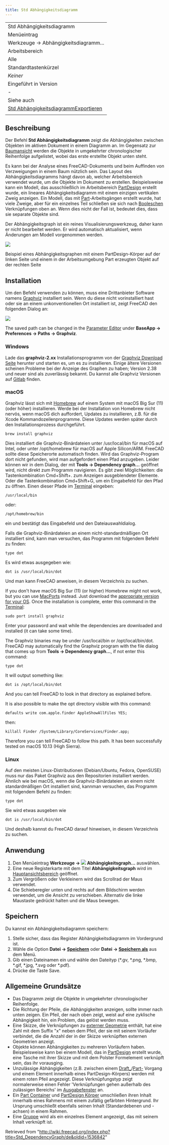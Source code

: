 ```yaml
---
title: Std Abhängigkeitsdiagramm
---
```


|                                                                                                      |
| ---------------------------------------------------------------------------------------------------- |
| Std Abhängigkeitsdiagramm                                                                            |
| Menüeintrag                                                                                          |
| Werkzeuge → Abhängigkeitsdiagramm...                                                                 |
| Arbeitsbereich                                                                                       |
| Alle                                                                                                 |
| Standardtastenkürzel                                                                                 |
| _Keiner_                                                                                             |
| Eingeführt in Version                                                                                |
| -                                                                                                    |
| Siehe auch                                                                                           |
| [Std AbhängigkeitsdiagrammExportieren](/Std_ExportDependencyGraph/de "Std ExportDependencyGraph/de") |
|                                                                                                      |

## Beschreibung

Der Befehl **Std Abhängigkeitsdiagramm** zeigt die Abhängigkeiten zwischen Objekten im aktiven Dokument in einem Diagramm an. Im Gegensatz zur [Baumansicht](/Tree_view/de "Tree view/de") werden die Objekte in umgekehrter chronologischer Reihenfolge aufgelistet, wobei das erste erstellte Objekt unten steht.

Es kann bei der Analyse eines FreeCAD-Dokuments und beim Auffinden von Verzweigungen in einem Baum nützlich sein. Das Layout des Abhängigkeitsdiagramms hängt davon ab, welcher Arbeitsbereich verwendet wurde, um die Objekte im Dokument zu erstellen. Beispielsweise kann ein Modell, das ausschließlich im Arbeitsbereich [PartDesign](/PartDesign_Workbench/de "PartDesign Workbench/de") erstellt wurde, ein lineares Abhängigkeitsdiagramm mit einem einzigen vertikalen Zweig anzeigen. Ein Modell, das mit [Part](/Part_Workbench/de "Part Workbench/de")-Arbeitsgängen erstellt wurde, hat viele Zweige, aber für ein einzelnes Teil schließen sie sich nach [Booleschen](/Part_Boolean/de "Part Boolean/de") Verknüpfungen oben an. Wenn dies nicht der Fall ist, bedeutet dies, dass sie separate Objekte sind.

Der Abhängigkeitsgraph ist ein reines Visualisierungswerkzeug, daher kann er nicht bearbeitet werden. Er wird automatisch aktualisiert, wenn Änderungen am Modell vorgenommen werden.

![](/images/Std_DependencyGraph_example.svg)

Beispiel eines Abhängigkeitsgraphen mit einem PartDesign-Körper auf der linken Seite und einem in der Arbeitsumgebung Part erzeugten Objekt auf der rechten Seite

## Installation

Um den Befehl verwenden zu können, muss eine Drittanbieter Software namens [Graphviz](https://graphviz.org/) installiert sein. Wenn du diese nicht vorinstalliert hast oder sie an einem unkonventionellen Ort installiert ist, zeigt FreeCAD den folgenden Dialog an:

![](/images/FreeCAD-0.17-missing-Graphviz-error-dialogue.png)

The saved path can be changed in the [Parameter Editor](/Std_DlgParameter "Std DlgParameter") under **BaseApp → Preferences → Paths → Graphviz**.

### Windows

Lade das **graphviz-2.xx** Installationsprogramm von der [Graphviz Download Seite](https://graphviz.org/download/#windows) herunter und starten es, um es zu installieren. Einige ältere Versionen scheinen Probleme bei der Anzeige des Graphen zu haben; Version 2.38 und neuer sind als zuverlässig bekannt. Du kannst alle Graphviz Versionen auf [Gitlab](https://gitlab.com/graphviz/graphviz/-/releases) finden.

### macOS

Graphviz lässt sich mit [Homebrew](https://brew.sh/) auf einem System mit macOS Big Sur (11) (oder höher) installieren.
Werde bei der Installation von Homebrew nicht nervös, wenn macOS dich auffordert, Updates zu installieren, z.B. für die Xcode Kommandozeilenprogramme. Diese Updates werden später durch den Installationsprozess durchgeführt.

```
brew install graphviz

```

Dies installiert die Graphviz-Binärdateien unter /usr/local/bin für macOS auf Intel, oder unter /opt/homebrew für macOS auf Apple Silicon/ARM. FreeCAD sollte diese Speicherorte automatisch finden. Wird das Graphviz-Program dort nicht gefunden, wird man aufgefordert einen Pfad anzugeben. Leider können wir in dem Dialog, der mit **Tools → Dependency graph...** geöffnet wird, nicht direkt zum Programm navigieren. Es gibt zwei Möglichkeiten: die Tastenkombination Cmd+Shift+. zum Anzeigen ausgeblendeter Elemente. Oder die Tastenkombination Cmd+Shift+G, um ein Eingabefeld für den Pfad zu öffnen. Einen dieser Pfade im [Terminal](<https://de.wikipedia.org/wiki/Terminal_(Apple)>) eingeben:

```
/usr/local/bin

```

oder:

```
/opt/homebrew/bin

```

ein und bestätigt das Eingabefeld und den Dateiauswahldialog.

Falls die Graphviz-Binärdateien an einem nicht-standardmäßigen Ort installiert sind, kann man versuchen, das Programm mit folgendem Befehl zu finden:

```
type dot

```

Es wird etwas ausgegeben wie:

```
dot is /usr/local/bin/dot

```

Und man kann FreeCAD anweisen, in diesem Verzeichnis zu suchen.

If you don't have macOS Big Sur (11) (or higher) Homebrew might not work, but you can use [MacPorts](https://www.macports.org/index.php) instead. Just download the [appropriate version for your OS](https://www.macports.org/install.php). Once the installation is complete, enter this command in the [Terminal](<https://en.wikipedia.org/wiki/Terminal_(macOS)>):

```
sudo port install graphviz

```

Enter your password and wait while the dependencies are downloaded and installed (it can take some time).

The Graphviz binaries may be under /usr/local/bin or /opt/local/bin/dot. FreeCAD may automatically find the Graphviz program with the file dialog that comes up from **Tools → Dependency graph...**, if not enter this command:

```
type dot

```

It will output something like:

```
dot is /opt/local/bin/dot

```

And you can tell FreeCAD to look in that directory as explained before.

It is also possible to make the opt directory visible with this command:

```
defaults write com.apple.finder AppleShowAllFiles YES;

```

then:

```
killall Finder /System/Library/CoreServices/Finder.app;

```

Therefore you can tell FreeCAD to follow this path. It has been successfully tested on macOS 10.13 (High Sierra).

### Linux

Auf den meisten Linux-Distributionen (Debian/Ubuntu, Fedora, OpenSUSE) muss nur das Paket Graphviz aus den Repositorien installiert werden. Ähnlich wie bei macOS, wenn die Graphviz-Binärdateien an einem nicht standardmäßigen Ort installiert sind, kannman versuchen, das Programm mit folgendem Befehl zu finden:

```
type dot

```

Sie wird etwas ausgeben wie

```
dot is /usr/local/bin/dot

```

Und deshalb kannst du FreeCAD darauf hinweisen, in diesem Verzeichnis zu suchen.

## Anwendung

1. Den Menüeintrag **Werkzeuge → ![](/images/Std_DependencyGraph.svg) Abhängigkeitsgraph...** auswählen.
2. Eine neue Registerkarte mit dem Titel **Abhängigkeitsgraph** wird im [Hauptansichtsbereich](/Main_view_area/de "Main view area/de") geöffnet.
3. Zum Vergrößern oder Verkleinern wird das Scrollrad der Maus verwendet.
4. Die Schieberegler unten und rechts auf dem Bildschirm werden verwendet, um die Ansicht zu verschieben. Alternativ die linke Maustaste gedrückt halten und die Maus bewegen.

## Speichern

Du kannst ein Abhängigkeitsdiagramm speichern:

1. Stelle sicher, dass das Register Abhängigkeitsdiagramm im Vordergrund ist.
2. Wähle die Option **Datei → [Speichern](/Std_Save/de "Std Save/de")** oder **Datei → [Speichern als](/Std_SaveAs/de "Std SaveAs/de")** aus dem Menü.
3. Gib einen Dateinamen ein und wähle den Dateityp (\*.gv, \*.png, \*.bmp, \*.gif, \*.jpg, \*.svg oder \*.pdf).
4. Drücke die Taste Save.

## Allgemeine Grundsätze

- Das Diagramm zeigt die Objekte in umgekehrter chronologischer Reihenfolge.
- Die Richtung der Pfeile, die Abhängigkeiten anzeigen, sollte immer nach unten zeigen. Ein Pfeil, der nach oben zeigt, weist auf eine zyklische Abhängigkeit hin, ein Problem, das gelöst werden muss.
- Eine Skizze, die Verknüpfungen zu [externer Geometrie](/Sketcher_External/de "Sketcher External/de") enthält, hat eine Zahl mit dem Suffix "x" neben dem Pfeil, der sie mit seinem Vorläufer verbindet, die die Anzahl der in der Skizze verknüpften externen Geometrien anzeigt.
- Objekte können Abhängigkeiten zu mehreren Vorläufern haben. Beispielsweise kann bei einem Modell, das in [PartDesign](/PartDesign_Workbench/de "PartDesign Workbench/de") erstellt wurde, eine Tasche mit ihrer Skizze und mit dem Polster Formelement verknüpft sein, das ihr vorausging.
- Unzulässige Abhängigkeiten (z.B. zwischen einem [Draft\_](/Draft_Workbench/de "Draft Workbench/de")/[Part-](/Part_Workbench/de "Part Workbench/de") Vorgang und einem Element innerhalb eines PartDesign-Körpers) werden mit einem roten Pfeil angezeigt. Diese Verknüpfungstyp zeigt normalerweise einen Fehler 'Verknüpfungen gehen außerhalb des zulässigen Bereichs' im [Ausgabefenster](/Report_view/de "Report view/de") an.
- Ein [Part Container](/Std_Part/de "Std Part/de") und [PartDesign Körper](/PartDesign_Body/de "PartDesign Body/de") umschließen ihren Inhalt innerhalb eines Rahmens mit einem zufällig gefärbten Hintergrund. Ihr Ursprung umschließt ebenfalls seinen Inhalt (Standardebenen und -achsen) in einem Rahmen.
- Eine [Gruppe](/Std_Group/de "Std Group/de") wird als ein einzelnes Element angezeigt, das mit seinem Inhalt verknüpft ist.

Retrieved from "<http://wiki.freecad.org/index.php?title=Std_DependencyGraph/de&oldid=1536842>"
